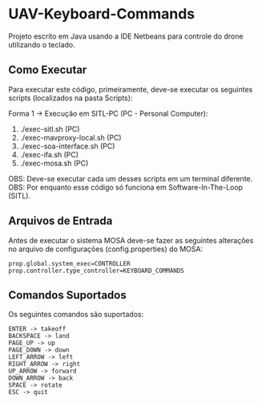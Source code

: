 # UAV-Keyboard-Commands

Projeto escrito em Java usando a IDE Netbeans para controle do drone utilizando o teclado.

## Como Executar

Para executar este código, primeiramente, deve-se executar os seguintes scripts (localizados na pasta Scripts):

Forma 1 -> Execução em SITL-PC (PC - Personal Computer):

1. ./exec-sitl.sh                  (PC)
2. ./exec-mavproxy-local.sh        (PC)
3. ./exec-soa-interface.sh         (PC)
4. ./exec-ifa.sh                   (PC)
5. ./exec-mosa.sh                  (PC)

OBS: Deve-se executar cada um desses scripts em um terminal diferente.
OBS: Por enquanto esse código só funciona em Software-In-The-Loop (SITL).

## Arquivos de Entrada

Antes de executar o sistema MOSA deve-se fazer as seguintes alterações no arquivo de configurações (config.properties) do MOSA: 

```
prop.global.system_exec=CONTROLLER
prop.controller.type_controller=KEYBOARD_COMMANDS
```

## Comandos Suportados

Os seguintes comandos são suportados: 

```
ENTER -> takeoff
BACKSPACE -> land
PAGE_UP -> up
PAGE_DOWN -> down 
LEFT_ARROW -> left
RIGHT_ARROW -> right
UP_ARROW -> forward
DOWN_ARROW -> back
SPACE -> rotate
ESC -> quit
```
